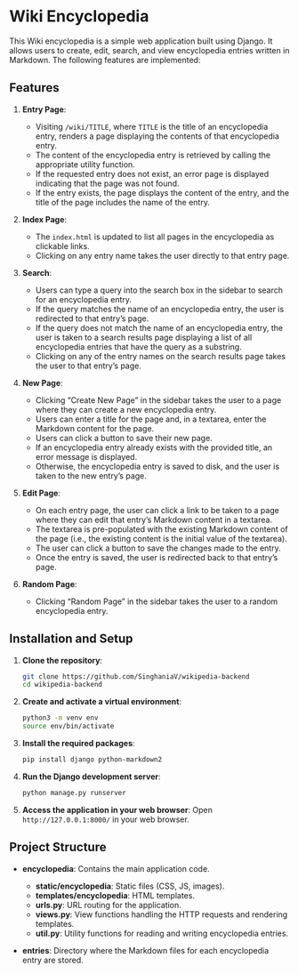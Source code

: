 # Wiki Encyclopedia

This Wiki encyclopedia is a simple web application built using Django. It allows users to create, edit, search, and view encyclopedia entries written in Markdown. The following features are implemented:

## Features

1. **Entry Page**:
    - Visiting `/wiki/TITLE`, where `TITLE` is the title of an encyclopedia entry, renders a page displaying the contents of that encyclopedia entry.
    - The content of the encyclopedia entry is retrieved by calling the appropriate utility function.
    - If the requested entry does not exist, an error page is displayed indicating that the page was not found.
    - If the entry exists, the page displays the content of the entry, and the title of the page includes the name of the entry.

2. **Index Page**:
    - The `index.html` is updated to list all pages in the encyclopedia as clickable links.
    - Clicking on any entry name takes the user directly to that entry page.

3. **Search**:
    - Users can type a query into the search box in the sidebar to search for an encyclopedia entry.
    - If the query matches the name of an encyclopedia entry, the user is redirected to that entry’s page.
    - If the query does not match the name of an encyclopedia entry, the user is taken to a search results page displaying a list of all encyclopedia entries that have the query as a substring.
    - Clicking on any of the entry names on the search results page takes the user to that entry’s page.

4. **New Page**:
    - Clicking “Create New Page” in the sidebar takes the user to a page where they can create a new encyclopedia entry.
    - Users can enter a title for the page and, in a textarea, enter the Markdown content for the page.
    - Users can click a button to save their new page.
    - If an encyclopedia entry already exists with the provided title, an error message is displayed.
    - Otherwise, the encyclopedia entry is saved to disk, and the user is taken to the new entry’s page.

5. **Edit Page**:
    - On each entry page, the user can click a link to be taken to a page where they can edit that entry’s Markdown content in a textarea.
    - The textarea is pre-populated with the existing Markdown content of the page (i.e., the existing content is the initial value of the textarea).
    - The user can click a button to save the changes made to the entry.
    - Once the entry is saved, the user is redirected back to that entry’s page.

6. **Random Page**:
    - Clicking “Random Page” in the sidebar takes the user to a random encyclopedia entry.

## Installation and Setup

1. **Clone the repository**:
    ```bash
    git clone https://github.com/SinghaniaV/wikipedia-backend
    cd wikipedia-backend
    ```

2. **Create and activate a virtual environment**:
    ```bash
    python3 -m venv env
    source env/bin/activate
    ```

3. **Install the required packages**:
    ```bash
    pip install django python-markdown2
    ```

4. **Run the Django development server**:
    ```bash
    python manage.py runserver
    ```

5. **Access the application in your web browser**:
    Open `http://127.0.0.1:8000/` in your web browser.

## Project Structure

- **encyclopedia**: Contains the main application code.
  - **static/encyclopedia**: Static files (CSS, JS, images).
  - **templates/encyclopedia**: HTML templates.
  - **urls.py**: URL routing for the application.
  - **views.py**: View functions handling the HTTP requests and rendering templates.
  - **util.py**: Utility functions for reading and writing encyclopedia entries.

- **entries**: Directory where the Markdown files for each encyclopedia entry are stored.